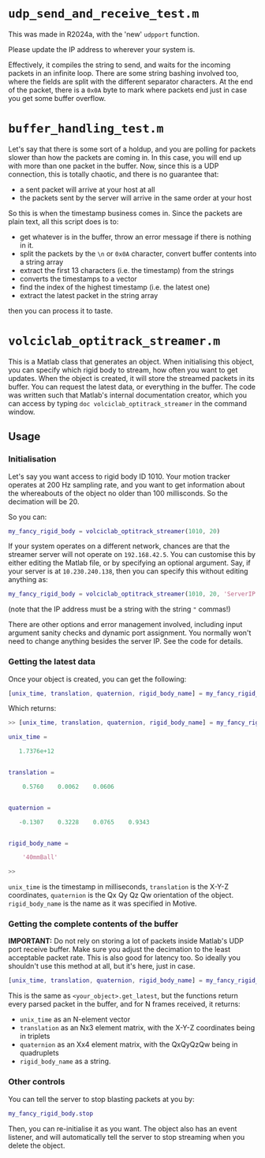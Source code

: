 # `udp_send_and_receive_test.m`

This was made in R2024a, with the 'new' `udpport` function.

Please update the IP address to wherever your system is.

Effectively, it compiles the string to send, and waits for the incoming packets in an infinite loop. There are some string bashing involved too, where the fields are split with the different separator characters. At the end of the packet, there is a `0x0A` byte to mark where packets end just in case you get some buffer overflow.

# `buffer_handling_test.m`

Let's say that there is some sort of a holdup, and you are polling for packets slower than how the packets are coming in. In this case, you will end up with more than one packet in the buffer. Now, since this is a UDP connection, this is totally chaotic, and there is no guarantee that:

* a sent packet will arrive at your host at all
* the packets sent by the server will arrive in the same order at your host

So this is when the timestamp business comes in. Since the packets are plain text, all this script does is to:

* get whatever is in the buffer, throw an error message if there is nothing in it.
* split the packets by the `\n` or `0x0A` character, convert buffer contents into a string array
* extract the first 13 characters (i.e. the timestamp) from the strings
* converts the timestamps to a vector
* find the index of the highest timestamp (i.e. the latest one)
* extract the latest packet in the string array

then you can process it to taste.

# `volciclab_optitrack_streamer.m`

This is a Matlab class that generates an object. When initialising this object, you can specify which rigid body to stream, how often you want to get updates. When the object is created, it will store the streamed packets in its buffer. You can request the latest data, or everything in the buffer. The code was written such that Matlab's internal documentation creator, which you can access by typing `doc volciclab_optitrack_streamer` in the command window.

## Usage

### Initialisation

Let's say you want access to rigid body ID 1010. Your motion tracker operates at 200 Hz sampling rate, and you want to get information about the whereabouts of the object no older than 100 millisconds. So the decimation will be 20.

So you can:

```Matlab
my_fancy_rigid_body = volciclab_optitrack_streamer(1010, 20)
```

If your system operates on a different network, chances are that the streamer server will not operate on `192.168.42.5`. You can customise this by either editing the Matlab file, or by specifying an optional argument. Say, if your server is at `10.230.240.138`, then you can specify this without editing anything as:

```Matlab
my_fancy_rigid_body = volciclab_optitrack_streamer(1010, 20, 'ServerIP', "10.230.240.138")
```

(note that the IP address must be a string with the string `"` commas!)

There are other options and error management involved, including input argument sanity checks and dynamic port assignment. You normally won't need to change anything besides the server IP. See the code for details.

### Getting the latest data

Once your object is created, you can get the following:

```Matlab
[unix_time, translation, quaternion, rigid_body_name] = my_fancy_rigid_body.get_latest
```

Which returns:

```Matlab
>> [unix_time, translation, quaternion, rigid_body_name] = my_fancy_rigid_body.get_latest

unix_time =

   1.7376e+12


translation =

    0.5760    0.0062    0.0606


quaternion =

   -0.1307    0.3228    0.0765    0.9343


rigid_body_name =

    '40mmBall'

>>
```

`unix_time` is the timestamp in milliseconds, `translation` is the X-Y-Z coordinates, `quaternion` is the Qx Qy Qz Qw orientation of the object. `rigid_body_name` is the name as it was specified in Motive.

### Getting the complete contents of the buffer

**IMPORTANT:** Do not rely on storing a lot of packets inside Matlab's UDP port receive buffer. Make sure you adjust the decimation to the least acceptable packet rate. This is also good for latency too. So ideally you shouldn't use this method at all, but it's here, just in case.

```Matlab
[unix_time, translation, quaternion, rigid_body_name] = my_fancy_rigid_body.get_everything
```

This is the same as `<your_object>.get_latest`, but the functions return every parsed packet in the buffer, and for N frames received, it returns:

 * `unix_time` as an N-element vector
 * `translation` as an Nx3 element matrix, with the X-Y-Z coordinates being in triplets
 * `quaternion` as an Xx4 element matrix, with the QxQyQzQw being in quadruplets
 * `rigid_body_name` as a string.

 ### Other controls

 You can tell the server to stop blasting packets at you by:

 ```Matlab
 my_fancy_rigid_body.stop
 ```

 Then, you can re-initialise it as you want. The object also has an event listener, and will automatically tell the server to stop streaming when you delete the object.